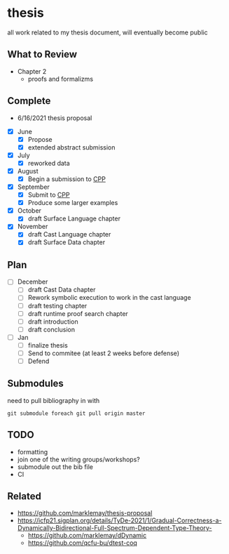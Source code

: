# thesis
all work related to my thesis document, will eventually become public


## What to Review
* Chapter 2
  * proofs and formalizms


## Complete
* 6/16/2021 thesis proposal
- [x] June
  - [x] Propose
  - [x] extended abstract submission
- [x] July
  - [x] reworked data
- [x] August
  - [x] Begin a submission to [CPP](https://popl22.sigplan.org/home/CPP-2022)
- [x] September
  - [x] Submit to [CPP](https://popl22.sigplan.org/home/CPP-2022)
  - [x] Produce some larger examples
- [x] October
  - [x] draft Surface Language chapter
- [x] November
  - [x] draft Cast Language chapter
  - [x] draft Surface Data chapter
## Plan
- [ ] December
  - [ ] draft Cast Data chapter
  - [ ] Rework symbolic execution to work in the cast language
  - [ ] draft testing chapter
  - [ ] draft runtime proof search chapter
  - [ ] draft introduction
  - [ ] draft conclusion
- [ ] Jan
  - [ ] finalize thesis
  - [ ] Send to commitee (at least 2 weeks before defense)
  - [ ] Defend

## Submodules
need to pull bibliography in with
```
git submodule foreach git pull origin master
```

## TODO
* formatting
* join one of the writing groups/workshops?
* submodule out the bib file
* CI

## Related
* https://github.com/marklemay/thesis-proposal
* https://icfp21.sigplan.org/details/TyDe-2021/1/Gradual-Correctness-a-Dynamically-Bidirectional-Full-Spectrum-Dependent-Type-Theory-
  * https://github.com/marklemay/dDynamic
  * https://github.com/qcfu-bu/dtest-coq

